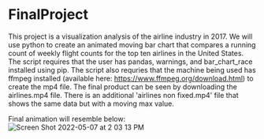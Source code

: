 # FinalProject

This project is a visualization analysis of the airline industry in 2017. We will use python to create an animated moving bar chart that compares a running count of weekly flight counts for the top ten airlines in the United States. The script requires that the user has pandas, warnings, and bar_chart_race installed using pip. The script also requries that the machine being used has ffmpeg installed (available here: https://www.ffmpeg.org/download.html) to create the mp4 file. The final product can be seen by downloading the airlines.mp4 file. There is an additional 'airlines non fixed.mp4' file that shows the same data but with a moving max value.

Final animation will resemble below:
![Screen Shot 2022-05-07 at 2 03 13 PM](https://user-images.githubusercontent.com/52011954/167429057-833aba7b-83db-4e84-82de-aa743b82fe02.png)
